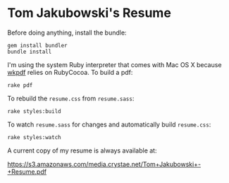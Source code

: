 # Tom Jakubowski's Resume

Before doing anything, install the bundle:

    gem install bundler
    bundle install

I'm using the system Ruby interpreter that comes with Mac OS X because
[wkpdf](http://plessl.github.com/wkpdf/) relies on RubyCocoa. To build
a pdf:

    rake pdf

To rebuild the `resume.css` from `resume.sass`:

    rake styles:build

To watch `resume.sass` for changes and automatically build `resume.css`:

    rake styles:watch

A current copy of my resume is always available at:

https://s3.amazonaws.com/media.crystae.net/Tom+Jakubowski+-+Resume.pdf
